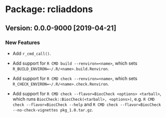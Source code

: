 # Package: rcliaddons

## Version: 0.0.0-9000 [2019-04-21]

### New Features

 * Add `r_cmd_call()`.

 * Add support for `R CMD build --renviron=<name>`, which sets
   `R_BUILD_ENVIRON=~/.R/<name>.build.Renviron`.

 * Add support for `R CMD check --renviron=<name>`, which sets
   `R_CHECK_ENVIRON=~/.R/<name>.check.Renviron`.

 * Add support for `R CMD check --flavor=BiocCheck <options> <tarball>`, which
   runs `BiocCheck::BiocCheck(<tarball>, <options>)`, e.g.
   `R CMD check --flavor=BiocCheck --help` and
   `R CMD check --flavor=BiocCheck --no-check-vignettes pkg_1.0.tar.gz`.
